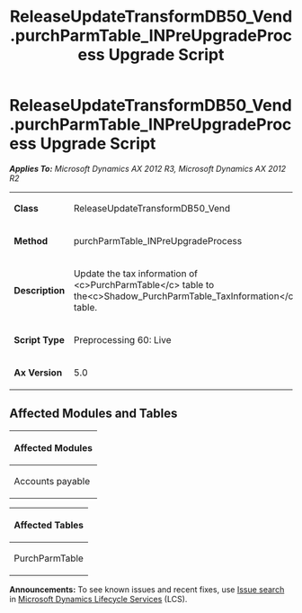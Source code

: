 ﻿---
title: ReleaseUpdateTransformDB50_Vend.purchParmTable_INPreUpgradeProcess Upgrade Script
TOCTitle: ReleaseUpdateTransformDB50_Vend.purchParmTable_INPreUpgradeProcess Upgrade Script
ms:assetid: 514953b2-a2a3-a34b-e209-00dca4ef0033
ms:mtpsurl: https://msdn.microsoft.com/en-us/library/JJ685525(v=AX.60)
ms:contentKeyID: 49708229
ms.date: 05/18/2015
mtps_version: v=AX.60
---

# ReleaseUpdateTransformDB50\_Vend.purchParmTable\_INPreUpgradeProcess Upgrade Script 


_**Applies To:** Microsoft Dynamics AX 2012 R3, Microsoft Dynamics AX 2012 R2_

<table>
<colgroup>
<col style="width: 50%" />
<col style="width: 50%" />
</colgroup>
<tbody>
<tr class="odd">
<td><p><strong>Class</strong></p></td>
<td><p>ReleaseUpdateTransformDB50_Vend</p></td>
</tr>
<tr class="even">
<td><p><strong>Method</strong></p></td>
<td><p>purchParmTable_INPreUpgradeProcess</p></td>
</tr>
<tr class="odd">
<td><p><strong>Description</strong></p></td>
<td><p>Update the tax information of &lt;c&gt;PurchParmTable&lt;/c&gt; table to the&lt;c&gt;Shadow_PurchParmTable_TaxInformation&lt;/c&gt; table.</p></td>
</tr>
<tr class="even">
<td><p><strong>Script Type</strong></p></td>
<td><p>Preprocessing 60: Live</p></td>
</tr>
<tr class="odd">
<td><p><strong>Ax Version</strong></p></td>
<td><p>5.0</p></td>
</tr>
</tbody>
</table>


## Affected Modules and Tables

<table>
<colgroup>
<col style="width: 100%" />
</colgroup>
<thead>
<tr class="header">
<th><p>Affected Modules</p></th>
</tr>
</thead>
<tbody>
<tr class="odd">
<td><p>Accounts payable</p></td>
</tr>
</tbody>
</table>


<table>
<colgroup>
<col style="width: 100%" />
</colgroup>
<thead>
<tr class="header">
<th><p>Affected Tables</p></th>
</tr>
</thead>
<tbody>
<tr class="odd">
<td><p>PurchParmTable</p></td>
</tr>
</tbody>
</table>

  
**Announcements:** To see known issues and recent fixes, use [Issue search](http://go.microsoft.com/fwlink/?linkid=389258) in [Microsoft Dynamics Lifecycle Services](http://go.microsoft.com/fwlink/?linkid=306505) (LCS).

